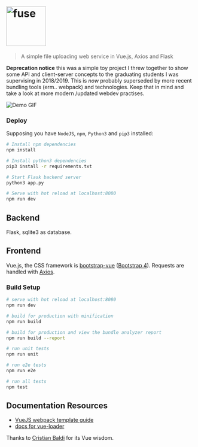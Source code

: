 <h1><img alt="fuse" src="https://i.imgur.com/Y3npKn0.png" height="106"/></h1>

> A simple file uploading web service in Vue.js, Axios and Flask

**Deprecation notice** this was a simple toy project I threw together to show some API and client-server concepts to the graduating students I was supervising in 2018/2019. This is *now* probably superseded by more recent bundling tools (erm.. webpack) and technologies. Keep that in mind and take a look at more modern /updated webdev practises.

![Demo GIF](https://i.imgur.com/izTLhCm.gif)

### Deploy

Supposing you have `NodeJS`, `npm`, `Python3` and `pip3` installed:

```bash
# Install npm dependencies
npm install

# Install python3 dependencies
pip3 install -r requirements.txt

# Start Flask backend server
python3 app.py

# Serve with hot reload at localhost:8080
npm run dev

```

## Backend

Flask, sqlite3 as database.

## Frontend

Vue.js, the CSS framework is [bootstrap-vue](https://github.com/bootstrap-vue/bootstrap-vue) ([Bootstrap 4](https://github.com/twbs/bootstrap)). Requests are handled with [Axios](https://github.com/axios/axios).

### Build Setup

``` bash
# serve with hot reload at localhost:8080
npm run dev

# build for production with minification
npm run build

# build for production and view the bundle analyzer report
npm run build --report

# run unit tests
npm run unit

# run e2e tests
npm run e2e

# run all tests
npm test
```


## Documentation Resources

- [VueJS webpack template guide](http://vuejs-templates.github.io/webpack/)
- [docs for vue-loader](http://vuejs.github.io/vue-loader)

Thanks to [Cristian Baldi](https://github.com/crisbal) for its Vue wisdom.
